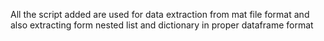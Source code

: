 All the script added are used for data extraction from mat file format and also extracting form nested list and dictionary in proper dataframe format

